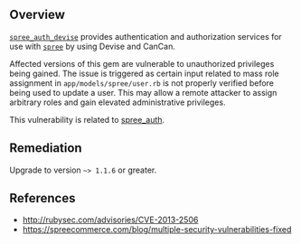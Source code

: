 ## Overview
[`spree_auth_devise`](https://rubygems.org/gems/spree_auth_devise) provides authentication and authorization services for use with [`spree`](https://rubygems.org/gems/spree) by using Devise and CanCan.

Affected versions of this gem are vulnerable to unauthorized privileges being gained. The issue is triggered as certain input related to mass role assignment in `app/models/spree/user.rb` is not properly verified before being used to update a user. This may allow a remote attacker to assign arbitrary roles and gain elevated administrative privileges.

This vulnerability is related to [spree_auth](https://snyk.io/vuln/SNYK-RUBY-SPREEAUTH-20072).

## Remediation
Upgrade to version `~> 1.1.6` or greater.

## References
- http://rubysec.com/advisories/CVE-2013-2506
- https://spreecommerce.com/blog/multiple-security-vulnerabilities-fixed
